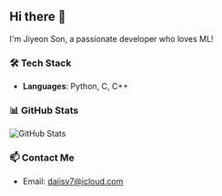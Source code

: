 ## Hi there 👋  
I'm Jiyeon Son, a passionate developer who loves ML!  

### 🛠 Tech Stack  
- **Languages**: Python, C, C++
  
### 📊 GitHub Stats  
![GitHub Stats](https://github-readme-stats.vercel.app/api?username=fooooty&show_icons=true&theme=dark)  

### 📫 Contact Me  
- Email: daiisy7@icloud.com  
